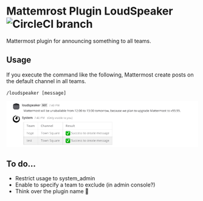 # Mattemrost Plugin **LoudSpeaker** ![CircleCI branch]()

Mattermost plugin for announcing something to all teams.

## Usage

If you execute the command like the following, Mattermost create posts on the default channel in all teams.

```
/loudspeaker [message]
```

![screenshot](./screenshot.png)

## To do...

* Restrict usage to system_admin
* Enable to specify a team to exclude (in admin console?)
* Think over the plugin name 🤔
